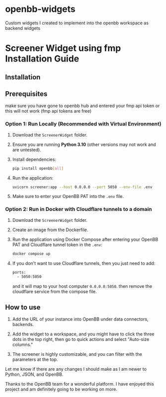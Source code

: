 # openbb-widgets
Custom widgets I created to implement into the openbb workspace as backend widgets

# Screener Widget using fmp Installation Guide

## Installation

## Prerequisites

make sure you have gone to openbb hub and entered your fmp api token or this will not work (fmp api tokens are free)

### Option 1: Run Locally (Recommended with Virtual Environment)

1. Download the `ScreenerWidget` folder.

2. Ensure you are running **Python 3.10** (other versions may not work and are untested).

3. Install dependencies:

   ```bash
   pip install openbb[all]
   ```

4. Run the application:

   ```bash
   uvicorn screener:app --host 0.0.0.0 --port 5050 --env-file .env
   ```

5. Make sure to enter your OpenBB PAT into the `.env` file.

### Option 2: Run in Docker with Cloudflare tunnels to a domain

1. Download the `ScreenerWidget` folder.

2. Create an image from the Dockerfile.

3. Run the application using Docker Compose after entering your OpenBB PAT and Cloudflare tunnel token in the `.env`:

   ```bash
   docker compose up
   ```

4. If you don't want to use Cloudflare tunnels, then you just need to add:

   ```bash
   ports:
     - 5050:5050
   ```

   and it will map to your host computer `0.0.0.0:5050`. then remove the cloudflare service from the compose file.

## How to use

1. Add the URL of your instance into OpenBB under data connectors, backends.

2. Add the widget to a workspace, and you might have to click the three dots in the top right, then go to quick actions and select "Auto-size columns."

3. The screener is highly customizable, and you can filter with the parameters at the top.

Let me know if there are any changes I should make as I am newer to Python, JSON, and OpenBB.

Thanks to the OpenBB team for a wonderful platform. I have enjoyed this project and am definitely going to be working on more.
